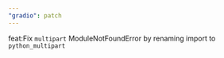 ```yaml
---
"gradio": patch
---
```


feat:Fix  `multipart` ModuleNotFoundError by renaming import to `python_multipart`

